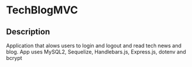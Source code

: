 # TechBlogMVC

## Description 
Application that alows users to login and logout and read tech news and blog.
App uses MySQL2, Sequelize, Handlebars.js, Express.js, dotenv and bcrypt